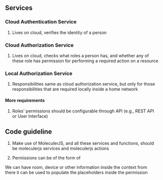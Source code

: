 ## Services
### Cloud Authentication Service
1. Lives on cloud, verifies the identity of a person

### Cloud Authorization Service
1. Lives on cloud, checks what roles a person has, and whether any of these role
has permission for performing a required action on a resource

### Local Authorization Service
1. Responsibilities same as cloud authorization service, but only for those responsibilities that are 
required locally inside a home network

#### More requirements 
1. Roles' permissions should be configurable through API (e.g., REST API or User Interface)
## Code guideline 
1. Make use of MoleculerJS, and all these services and functions, should be moleculerjs services and 
moleculerjs actions

1. Permissions can be of the form of 

We can have room, device or other information inside the context from there it can be used to populate the placeholders inside the permission
